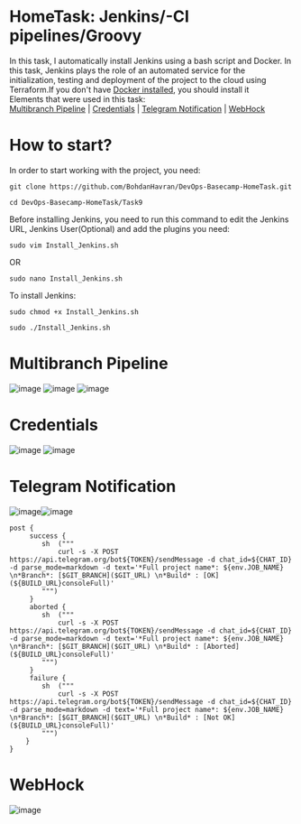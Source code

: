 # HomeTask: Jenkins/-CI pipelines/Groovy
In this task, I automatically install Jenkins using a bash script and Docker. In this task, Jenkins plays the role of an automated service for the 
initialization, testing and deployment of the project to the cloud using Terraform.If you don't have [Docker installed](https://docs.docker.com/engine/install/ubuntu/), you should install it<br> Elements that were used in this task:<br>
[Multibranch Pipeline](Multibranch) | [Credentials](Credentials) | [Telegram Notification](https://github.com/BohdanHavran/DevOps-Basecamp-HomeTask/new/main/Task9#telegram-notification) | [WebHock](https://github.com/BohdanHavran/DevOps-Basecamp-HomeTask/new/main/Task9#webhock)

# How to start?

In order to start working with the project, you need:
```
git clone https://github.com/BohdanHavran/DevOps-Basecamp-HomeTask.git
```
```
cd DevOps-Basecamp-HomeTask/Task9
```
Before installing Jenkins, you need to run this command to edit the Jenkins URL, Jenkins User(Optional) and add the plugins you need:
```
sudo vim Install_Jenkins.sh
```
OR
```
sudo nano Install_Jenkins.sh
```
To install Jenkins:
```
sudo chmod +x Install_Jenkins.sh
```
```
sudo ./Install_Jenkins.sh
```

# <a name="Multibranch">Multibranch Pipeline</a>
![image](https://user-images.githubusercontent.com/7732624/213931448-2b32c143-3f43-40ce-865f-462b432b8280.png)
![image](https://user-images.githubusercontent.com/7732624/213931501-601eacc6-5aba-44fb-9387-37af0ac5a299.png)
![image](https://user-images.githubusercontent.com/7732624/213931518-96d95b1a-aeeb-4fa9-8076-39a9b220dfdd.png)

# <a name="Credentials">Credentials</a>
![image](https://user-images.githubusercontent.com/7732624/213934111-a2b80303-5d7a-45c0-9fb7-74f224f70de6.png)
![image](https://user-images.githubusercontent.com/7732624/213934135-c38b6d71-00b5-4db1-9347-39173e9469fe.png)

# Telegram Notification
![image](https://user-images.githubusercontent.com/7732624/213931715-274df55e-9d8e-4f0d-a2e3-8233b32bc1c2.png)![image](https://user-images.githubusercontent.com/7732624/213931746-61ca863c-51c3-455a-8e2a-df8efc8e5b5d.png)
```
post {
     success { 
        sh  ("""
            curl -s -X POST https://api.telegram.org/bot${TOKEN}/sendMessage -d chat_id=${CHAT_ID} -d parse_mode=markdown -d text='*Full project name*: ${env.JOB_NAME} \n*Branch*: [$GIT_BRANCH]($GIT_URL) \n*Build* : [OK](${BUILD_URL}consoleFull)'
        """)
     }
     aborted {
        sh  ("""
            curl -s -X POST https://api.telegram.org/bot${TOKEN}/sendMessage -d chat_id=${CHAT_ID} -d parse_mode=markdown -d text='*Full project name*: ${env.JOB_NAME} \n*Branch*: [$GIT_BRANCH]($GIT_URL) \n*Build* : [Aborted](${BUILD_URL}consoleFull)'
        """)
     }
     failure {
        sh  ("""
            curl -s -X POST https://api.telegram.org/bot${TOKEN}/sendMessage -d chat_id=${CHAT_ID} -d parse_mode=markdown -d text='*Full project name*: ${env.JOB_NAME} \n*Branch*: [$GIT_BRANCH]($GIT_URL) \n*Build* : [Not OK](${BUILD_URL}consoleFull)'
        """)
    }
}
```

# WebHock
![image](https://user-images.githubusercontent.com/7732624/213931369-4a488b49-133c-496d-a65c-a138f9699614.png)

